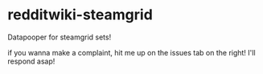 redditwiki-steamgrid
====================

Datapooper for steamgrid sets!

if you wanna make a complaint, hit me up on the issues tab on the right! I'll respond asap!

